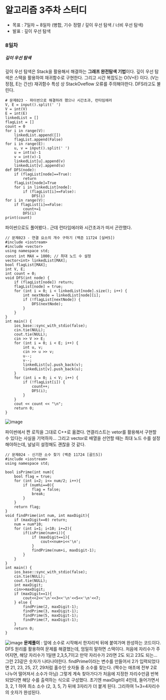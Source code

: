 # 알고리즘 3주차 스터디
- 목표 : 7일차 ~ 8일차 (병합, 기수 정렬 / 깊이 우선 탐색 / 너비 우선 탐색)
- 발표 : 깊이 우선 탐색
### 8일차
##### 깊이 우선 탐색
깊이 우선 탐색은 Stack을 활용해서 해결하는 **그래프 완전탐색 기법**이다. 깊이 우선 탐색은 스택을 활용하여 재귀함수로 구현한다. 그리고 시간 복잡도는 O(V+E) 이다. (V는 정점, E는 간선) 재귀함수 특성 상 StackOveflow 오류를 주의해야한다. DFS라고도 불린다. 
```
# 문제023 - 파이썬으로 해결하려 했으나 시간초과, 런타임에러
V, E = input().split(' ')
V = int(V)
E = int(E)
linkedList = []
flagList = []
count = 0
for i in range(V):
    linkedList.append([])
    flagList.append(False)
for i in range(E):
    u, v = input().split(' ')
    u = int(u)-1
    v = int(v)-1
    linkedList[u].append(v)
    linkedList[v].append(u)
def DFS(node):
    if (flagList[node]==True):
        return
    flagList[node]=True
    for i in linkedList[node]:
        if (flagList[i]==False):
            DFS(i)
for i in range(V):
    if flagList[i]==False:
        count+=1
        DFS(i)
print(count)
```
파이썬으로도 풀어봤다.. 근데 런타임에러와 시간초과가 떠서 곤란했다.
```
// 문제023 - 연결 요소의 개수 구하기 (백준 11724 [실버5])
#include <iostream>
#include <vector>
using namespace std;
const int MAX = 1000; // 최대 노드 수 설정
vector<int> linkedList[MAX];
bool flagList[MAX];
int V, E;
int count = 0;
void DFS(int node) {
    if (flagList[node]) return;
    flagList[node] = true;
    for (int i = 0; i < linkedList[node].size(); i++) {
        int nextNode = linkedList[node][i];
        if (!flagList[nextNode]) {
            DFS(nextNode);
        }
    }
}
int main() {
    ios_base::sync_with_stdio(false);
    cin.tie(NULL);
    cout.tie(NULL);
    cin >> V >> E;
    for (int i = 0; i < E; i++) {
        int u, v;
        cin >> u >> v;
        u--;
        v--;
        linkedList[u].push_back(v);
        linkedList[v].push_back(u);
    }
    for (int i = 0; i < V; i++) {
        if (!flagList[i]) {
            count++;
            DFS(i);
        }
    }
    cout << count << "\n";
    return 0;
}
```
![image](https://github.com/ChaeDoll/TIL/assets/108540812/8e5b3692-3cff-40ca-b350-716d429ace4b)

파이썬에서 짠 로직을 그대로 C++로 옮겼다. 연결리스트는 vetor를 활용해서 구현할 수 있다는 사실을 기억하자... 그리고 vector로 배열을 선언할 때는 최대 노드 수를 설정해야하는데, 널널히 설정해도 괜찮을 것 같다.

```
// 문제024 - 신기한 소수 찾기 (백준 11724 [골드5])
#include <iostream>
using namespace std;

bool isPrime(int num){
    bool flag = true;
	for (int i=2; i<= num/2; i++){
		if (num%i==0){
		    flag = false;
		    break;
		}
	}
	return flag;
}
void findPrime(int num, int maxDigit){
	if (maxDigit==0) return;
	num = num*10;
	for (int i=1; i<10; i+=2){
		if(isPrime(num+i)){
		    if (maxDigit==1){
			    cout<<num+i<<'\n';
		    }
			findPrime(num+i, maxDigit-1);
		}
	}
}
int main() {
    ios_base::sync_with_stdio(false);
    cin.tie(NULL);
    cout.tie(NULL);
	int maxDigit;
	cin>>maxDigit;
	if (maxDigit==1){
	    cout<<2<<'\n'<<3<<'\n'<<5<<'\n'<<7;
	} else {
		findPrime(2, maxDigit-1);
		findPrime(3, maxDigit-1);
		findPrime(5, maxDigit-1);
		findPrime(7, maxDigit-1);	
	}
    return 0;
}
```
![image](https://github.com/ChaeDoll/TIL/assets/108540812/0011b72b-ba0b-4dd3-8d57-baaa2f8c97e1)
**문제풀이** : 앞에 소수로 시작해서 한자리씩 뒤에 붙여가며 완성하는 코드이다.  DFS 원리를 활용하여 문제를 해결했는데, 엄밀히 말하면 스택이다. 처음에 자리수가 주어지면, 해당 자리수가 1일땐 2,3,5,7이고 만약 자리수가 2라면 2도 되고 23도 되는... 그런 23같은 숫자가 나타나야한다.
findPrime이라는 변수를 만들어서 2가 입력되었다면 21, 23, 25, 27, 29처럼 홀수인 숫자들 중 소수를 찾는다. (짝수는 애초에 전부 2로 나누어 떨어져서 소수가 아님) 그렇게 계속 찾아가다가 처음에 지정한 자리수만큼 반복되었다면 해당 수를 출력하는 식으로 구성했다. 초기엔 maxDigit이 4인데, 들어가면서 3, 2, 1 하여 최소 소수 (2, 3, 5, 7) 뒤에 3자리가 더 붙게 된다. 그리하여 1+3=4자리수의 숫자가 완성된다.

